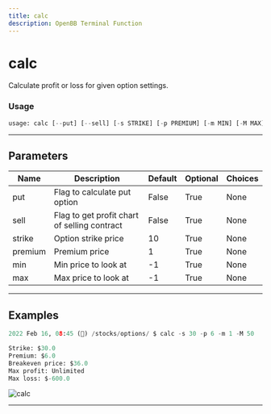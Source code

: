```yaml
---
title: calc
description: OpenBB Terminal Function
---
```


# calc

Calculate profit or loss for given option settings.

### Usage

```python
usage: calc [--put] [--sell] [-s STRIKE] [-p PREMIUM] [-m MIN] [-M MAX]
```

---

## Parameters

| Name | Description | Default | Optional | Choices |
| ---- | ----------- | ------- | -------- | ------- |
| put | Flag to calculate put option | False | True | None |
| sell | Flag to get profit chart of selling contract | False | True | None |
| strike | Option strike price | 10 | True | None |
| premium | Premium price | 1 | True | None |
| min | Min price to look at | -1 | True | None |
| max | Max price to look at | -1 | True | None |
---

## Examples

```python
2022 Feb 16, 08:45 (🦋) /stocks/options/ $ calc -s 30 -p 6 -m 1 -M 50

Strike: $30.0
Premium: $6.0
Breakeven price: $36.0
Max profit: Unlimited
Max loss: $-600.0
```

![calc](https://user-images.githubusercontent.com/46355364/154277755-a6640bee-8621-4a7d-9fc6-9c197daca0e1.png)

---

